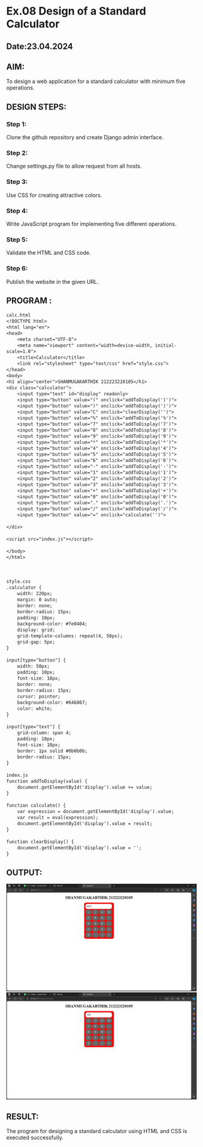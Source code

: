 # Ex.08 Design of a Standard Calculator
## Date:23.04.2024

## AIM:
To design a web application for a standard calculator with minimum five operations.

## DESIGN STEPS:

### Step 1:
Clone the github repository and create Django admin interface.

### Step 2:
Change settings.py file to allow request from all hosts.

### Step 3:
Use CSS for creating attractive colors.

### Step 4:
Write JavaScript program for implementing five different operations.

### Step 5:
Validate the HTML and CSS code.

### Step 6:
Publish the website in the given URL.

## PROGRAM :
~~~
calc.html
<!DOCTYPE html>
<html lang="en">
<head>
    <meta charset="UTF-8">
    <meta name="viewport" content="width=device-width, initial-scale=1.0">
    <title>Calculator</title>
    <link rel="stylesheet" type="text/css" href="style.css">
</head>
<body>
<h1 align="center">SHANMUGAKARTHIK 212223220105</h1>
<div class="calculator">
    <input type="text" id="display" readonly>
    <input type="button" value="(" onclick="addToDisplay('(')">
    <input type="button" value=")" onclick="addToDisplay(')')">
    <input type="button" value="C" onclick="clearDisplay('')">
    <input type="button" value="%" onclick="addToDisplay('%')">
    <input type="button" value="7" onclick="addToDisplay('7')">
    <input type="button" value="8" onclick="addToDisplay('8')">
    <input type="button" value="9" onclick="addToDisplay('9')">
    <input type="button" value="*" onclick="addToDisplay('*')">
    <input type="button" value="4" onclick="addToDisplay('4')">
    <input type="button" value="5" onclick="addToDisplay('5')">
    <input type="button" value="6" onclick="addToDisplay('6')">
    <input type="button" value="-" onclick="addToDisplay('-')">
    <input type="button" value="1" onclick="addToDisplay('1')">
    <input type="button" value="2" onclick="addToDisplay('2')">
    <input type="button" value="3" onclick="addToDisplay('3')">
    <input type="button" value="+" onclick="addToDisplay('+')">
    <input type="button" value="0" onclick="addToDisplay('0')">
    <input type="button" value="." onclick="addToDisplay('.')">
    <input type="button" value="/" onclick="addToDisplay('/')">
    <input type="button" value="=" onclick="calculate('')">
   
</div>

<script src="index.js"></script>

</body>
</html>



style.css
.calculator {
    width: 220px;
    margin: 0 auto;
    border: none;
    border-radius: 15px;
    padding: 10px;
    background-color: #fe0404;
    display: grid;
    grid-template-columns: repeat(4, 50px);
    grid-gap: 5px;
}

input[type="button"] {
    width: 50px;
    padding: 10px;
    font-size: 18px;
    border: none;
    border-radius: 15px;
    cursor: pointer;
    background-color: #646867;
    color: white;
}

input[type="text"] {
    grid-column: span 4;
    padding: 10px;
    font-size: 18px;
    border: 1px solid #0b0b0b;
    border-radius: 15px;
}

index.js
function addToDisplay(value) {
    document.getElementById('display').value += value;
}

function calculate() {
    var expression = document.getElementById('display').value;
    var result = eval(expression);
    document.getElementById('display').value = result;
}

function clearDisplay() {
    document.getElementById('display').value = '';
}
~~~
## OUTPUT:
![alt text](<Screenshot (9).png>)
![alt text](<Screenshot (10).png>)
## RESULT:
The program for designing a standard calculator using HTML and CSS is executed successfully.

